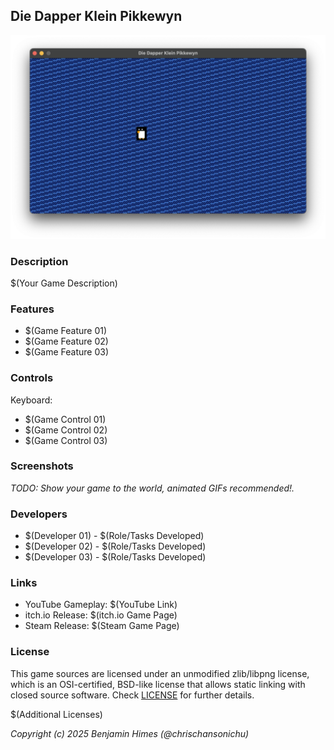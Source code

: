 ## Die Dapper Klein Pikkewyn

![Die Dapper Klein Pikkewyn](screenshots/screenshot000.png "Die Dapper Klein Pikkewyn")

### Description

$(Your Game Description)

### Features

- $(Game Feature 01)
- $(Game Feature 02)
- $(Game Feature 03)

### Controls

Keyboard:

- $(Game Control 01)
- $(Game Control 02)
- $(Game Control 03)

### Screenshots

_TODO: Show your game to the world, animated GIFs recommended!._

### Developers

- $(Developer 01) - $(Role/Tasks Developed)
- $(Developer 02) - $(Role/Tasks Developed)
- $(Developer 03) - $(Role/Tasks Developed)

### Links

- YouTube Gameplay: $(YouTube Link)
- itch.io Release: $(itch.io Game Page)
- Steam Release: $(Steam Game Page)

### License

This game sources are licensed under an unmodified zlib/libpng license, which is an OSI-certified, BSD-like license that
allows static linking with closed source software. Check [LICENSE](LICENSE) for further details.

$(Additional Licenses)

*Copyright (c) 2025 Benjamin Himes (@chrischansonichu)*
